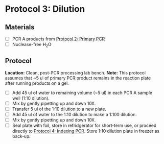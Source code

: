 # Protocol 3: Dilution

## Materials
- [ ] PCR A products from [Protocol 2: Primary PCR](https://github.com/bpetrone/mb-pipeline/blob/84c03c17be745f4703d43497eed5f8ed10653c57/protocols/2_primary_pcr.md)
- [ ] Nuclease-free H<sub>2</sub>O

## Protocol
**Location:** Clean, post-PCR processing lab bench.
**Note:** This protocol assumes that ~5 ul of primary PCR product remains in the reaction plate after running products on a gel.
- [ ]  Add 45 ul of water to remaining volume (~5 ul) in each PCR A sample well (1:10 dilution).
- [ ]  Mix by gently pipetting up and down 10X.
- [ ]  Transfer 5 ul of the 1:10 dilution to a new plate.
- [ ]  Add 45 ul of water to the 1:10 dilution to make a 1:100 dilution.  
- [ ]  Mix by gently pipetting up and down 10X.
- [ ]  Seal plate with foil, store in refridgerator for short-term use, or proceed directly to [Protocol 4: Indexing PCR](https://github.com/bpetrone/mb-pipeline/blob/dfafcbb40f3d22f5a231bf532930bf5d98162f80/protocols/4_indexing_pcr.md).  Store 1:10 dilution plate in freezer as back-up. 
